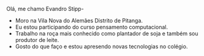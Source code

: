 Olá, me chamo Evandro Stipp- 
-  Moro na Vila Nova do Alemães Distrito de Pitanga.
- Eu estou participando do curso pensamento computacional.
- Trabalho na roça mais conhecido como plantador de soja e também sou produtor de leite.
- Gosto do que faço e estou apresendo novas tecnologias no colégio.



